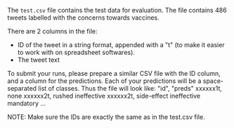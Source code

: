The `test.csv` file contains the test data for evaluation.
The file contains 486 tweets labelled with the concerns towards vaccines.

There are 2 columns in the file:
 - ID of the tweet in a string format, appended with a "t" (to make it easier to work with on spreadsheet softwares).
 - The tweet text


To submit your runs, please prepare a similar CSV file with the ID column, and a column for the predictions. Each of your predictions will be a space-separated list of classes. Thus the file will look like:
"id", "preds"
xxxxxx1t, none
xxxxxx2t, rushed ineffective
xxxxxx2t, side-effect ineffective mandatory
...

NOTE: Make sure the IDs are exactly the same as in the test.csv file.
